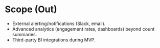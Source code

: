 # Scope (Out)
- External alerting/notifications (Slack, email).
- Advanced analytics (engagement rates, dashboards) beyond count summaries.
- Third-party BI integrations during MVP.
